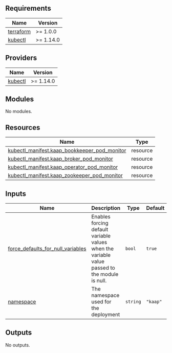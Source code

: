 <!-- BEGIN_TF_DOCS -->
## Requirements

| Name | Version |
|------|---------|
| <a name="requirement_terraform"></a> [terraform](#requirement\_terraform) | >= 1.0.0 |
| <a name="requirement_kubectl"></a> [kubectl](#requirement\_kubectl) | >= 1.14.0 |

## Providers

| Name | Version |
|------|---------|
| <a name="provider_kubectl"></a> [kubectl](#provider\_kubectl) | >= 1.14.0 |

## Modules

No modules.

## Resources

| Name | Type |
|------|------|
| [kubectl_manifest.kaap_bookkeeper_pod_monitor](https://registry.terraform.io/providers/gavinbunney/kubectl/latest/docs/resources/manifest) | resource |
| [kubectl_manifest.kaap_broker_pod_monitor](https://registry.terraform.io/providers/gavinbunney/kubectl/latest/docs/resources/manifest) | resource |
| [kubectl_manifest.kaap_operator_pod_monitor](https://registry.terraform.io/providers/gavinbunney/kubectl/latest/docs/resources/manifest) | resource |
| [kubectl_manifest.kaap_zookeeper_pod_monitor](https://registry.terraform.io/providers/gavinbunney/kubectl/latest/docs/resources/manifest) | resource |

## Inputs

| Name | Description | Type | Default | Required |
|------|-------------|------|---------|:--------:|
| <a name="input_force_defaults_for_null_variables"></a> [force\_defaults\_for\_null\_variables](#input\_force\_defaults\_for\_null\_variables) | Enables forcing default variable values when the variable value passed to the module is null. | `bool` | `true` | no |
| <a name="input_namespace"></a> [namespace](#input\_namespace) | The namespace used for the deployment | `string` | `"kaap"` | no |

## Outputs

No outputs.
<!-- END_TF_DOCS -->